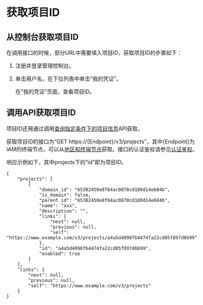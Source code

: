 # 获取项目ID<a name="ZH-CN_TOPIC_0115410424"></a>

## 从控制台获取项目ID<a name="section1554791617113"></a>

在调用接口的时候，部分URL中需要填入项目ID，获取项目ID的步骤如下：

1.  注册并登录管理控制台。
2.  单击用户名，在下拉列表中单击“我的凭证”。

    在“我的凭证”页面，查看项目ID。


## 调用API获取项目ID<a name="section10510161913310"></a>

项目ID还用通过调用[查询指定条件下的项目信息](https://support.huaweicloud.com/api-iam/iam_06_0001.html)API获取。

获取项目ID的接口为“GET https://\{Endpoint\}/v3/projects”，其中\{Endpoint\}为IAM的终端节点，可以从[地区和终端节点](https://developer.huaweicloud.com/dev/endpoint)获取。接口的认证鉴权请参见[认证鉴权](认证鉴权.md)。

响应示例如下，其中projects下的“id”即为项目ID。

```
{
    "projects": [
        { 
            "domain_id": "65382450e8f64ac0870cd180d14e684b",
            "is_domain": false, 
            "parent_id": "65382450e8f64ac0870cd180d14e684b",
            "name": "xxx",
            "description": "",
            "links": {
                "next": null,
                "previous": null,
                "self": "https://www.example.com/v3/projects/a4a5d4098fb4474fa22cd05f897d6b99"
            },
            "id": "a4a5d4098fb4474fa22cd05f897d6b99",
            "enabled": true
        }
    ],
    "links": {
        "next": null,
        "previous": null,
        "self": "https://www.example.com/v3/projects"
    }
}
```

